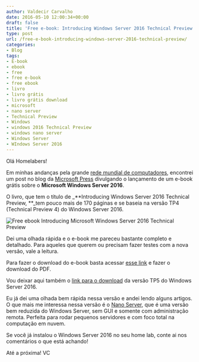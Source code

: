 ```yaml
---
author: Valdecir Carvalho
date: 2016-05-10 12:00:34+00:00
draft: false
title: 'Free e-book: Introducing Windows Server 2016 Technical Preview'
type: post
url: /free-e-book-introducing-windows-server-2016-technical-preview/
categories:
- Blog
tags:
- E-book
- ebook
- free
- free e-book
- free ebook
- livro
- livro grátis
- livro grátis download
- microsoft
- nano server
- Technical Preview
- Windows
- windows 2016 Technical Preview
- windows nano server
- Windows Server
- WIndows Server 2016
---
```


Olá Homelabers!

Em minhas andanças pela grande [rede mundial de computadores](https://pt.wikipedia.org/wiki/World_Wide_Web), encontrei um post no blog da [Microsoft Press](https://mva.microsoft.com/ebooks) divulgando o lançamento de um e-book grátis sobre o **Microsoft Windows Server 2016**.

O livro, que tem o título de _**Introducing Windows Server 2016 Technical Preview, **_tem pouco mais de 170 páginas e se baseia na versão TP4 (Technical Preview 4) do Windows Server 2016.

![Free ebook Introducing Microsoft Windows Server 2016 Technical Preview](/imagens/2016/05/Free-ebook-Introducing-Microsoft-Windows-Server-2016-Technical-Preview.png)


Dei uma olhada rápida e o e-book me pareceu bastante completo e detalhado. Para aqueles que querem ou precisam fazer testes com a nova versão, vale a leitura.

Para fazer o download do e-book basta acessar [esse link](https://blogs.msdn.microsoft.com/microsoft_press/2016/04/20/free-ebook-introducing-windows-server-2016-technical-preview/) e fazer o download do PDF.

Vou deixar aqui também o [link para o download](https://www.microsoft.com/pt-br/evalcenter/evaluate-windows-server-2016/) da versão TP5 do Windows Server 2016.

Eu já dei uma olhada bem rápida nessa versão e andei lendo alguns artigos. O que mais me interessa nessa versão é o [Nano Server](https://technet.microsoft.com/en-us/library/mt126167.aspx), que é uma versão bem reduzida do Windows Server, sem GUI e somente com administração remota. Perfeita para rodar pequenos servidores e com foco total na computação em nuvem.

Se você já instalou o Windows Server 2016 no seu home lab, conte ai nos comentários o que está achando!

Até a próxima!
VC
